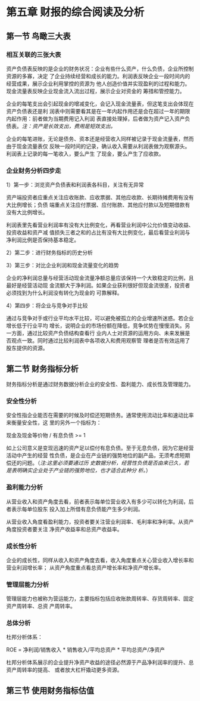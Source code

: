 # 第五章 财报的综合阅读及分析

## 第一节 鸟瞰三大表

### 相互关联的三张大表

资产负债表反映的是企业的财务状况：企业有些什么资产，什么负债，企业所控制资源的多寡，决定
了企业持续经营和成长的能力。利润表反映企业一段时间内的经营成果，展示企业利用掌控的资源为
他人创造价值并实现盈利的过程和能力。现金流量表反映企业现金流入流出过程，展示企业对资金的
筹措和管控能力。

企业的每笔支出会引起现金的增减变化，会记入现金流量表，但这笔支出会体现在资产负债表还是利
润表中则需要看其是在一年内起作用还是会在超过一年的期限内起作用：前者做为当期费用记入利润
表直接处理掉，后者做为资产记入资产负债表。*注：资产是长效支出，费用是短效支出。*

企业的每笔进账，无论是债务、资本还是经营收入同样被记录于现金流量表，然而由于现金流量表仅
反映一段时间的记录，确认收入需要从利润表做为观察源头。利润表上记录的每一笔收入，要么产生
了现金，要么产生了应收款。

### 企业财务分析四步走

1）第一步：浏览资产负债表和利润表各科目，关注有无异常

资产端投资者应重点关注应收账款、应收票据、其他应收款、长期待摊费用有没有大比例增长；负债
端重点关注应付票据、应付账款、其他应付款以及短期借款有没有大比例增长。

利润表里先看营业利润率有没有大比例变化，再看营业利润中公允价值变动收益、投资收益和资产减
值损失三者之和的占比有没有大比例变化，最后看营业利润与净利润比例是否保持基本稳定。

2）第二步：进行财务指标的历史分析

3）第三步：对比企业利润和现金流量变化的趋势

企业的净利润总量与经营活动现金流量净额总量应该保持一个大致稳定的比例，且最好是经营活动现
金流额大于净利润。如果企业获利很好但现金流很差，投资者必须找到为什么利润没有转化为现金的
可靠解释。

4）第四步：将企业与竞争对手比较

通过与竞争对手或行业平均水平比较，可以避免被孤立的企业增速所迷惑。若企业增长低于行业平均
增长，说明企业的市场份额在降低，竞争优势在慢慢消失。另一方面，通过比较资产负债结构查看行
业内人士对资源的运用方向、未来发展是否观点一致。同时通过比较利润表中各项收入和费用观察管
理者是否有效运用了股东提供的资源。

## 第二节 财务指标分析

财务指标分析是通过财务数据分析企业的安全性、盈利能力、成长性及管理能力。

### 安全性分析

安全性指企业能否在需要的时候及时偿还短期债务。通常使用流动比率和速动比率来衡量安全性，这
里的另外一个指标为：

  现金及现金等价物 / 有息负债 >= 1

如上公司意义是变现迅速的资产足以偿付有息负债。至于无息负债，因为它是经营活动中产生的经营
性负债，是企业在产业链的强势地位的副产品，无须考虑短期偿还的问题。（*注:这里必须要通过历
史数据分析，经营性负债是否由来已久，若是表明确实企业处于产业链的强势地位，也才适合此种分
析。*）

### 盈利能力分析

从营业收入和资产角度去看，前者表示每单位营业收入有多少可以转化为利润，后者表示每单位股东
投入加上所借有息负债能产生多少利润。

从营业收入角度看盈利能力，投资者要关注营业利润率、毛利率和净利率。从资产角度投资者要关注
净资产收益率和总资产收益率。

### 成长性分析

企业的成长性，同样从收入和资产角度去看，收入角度重点关心营业收入增长率和营业利润增长率；
从资产角度重点看总资产增长率和净资产增长率。

### 管理层能力分析

管理层能力也被称为营运能力，主要指标包括应收账款周转率、存货周转率、固定资产周转率、总资
产周转率。

### 总体分析

杜邦分析体系：

  ROE = 净利润/销售收入 * 销售收入/平均总资产 * 平均总资产/净资产

杜邦分析体系展示的企业提升净资产收益的途径必然源于产品净利润率的提升、总资产周转率的提高、
或者放大杠杆撬动更多资源。

## 第三节 使用财务指标估值
